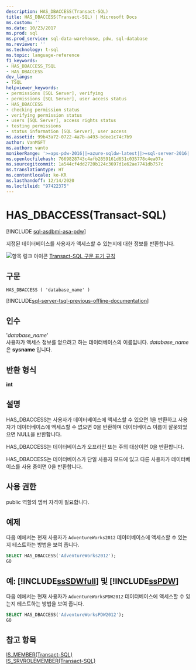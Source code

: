 ```yaml
---
description: HAS_DBACCESS(Transact-SQL)
title: HAS_DBACCESS(Transact-SQL) | Microsoft Docs
ms.custom: ''
ms.date: 10/23/2017
ms.prod: sql
ms.prod_service: sql-data-warehouse, pdw, sql-database
ms.reviewer: ''
ms.technology: t-sql
ms.topic: language-reference
f1_keywords:
- HAS_DBACCESS_TSQL
- HAS_DBACCESS
dev_langs:
- TSQL
helpviewer_keywords:
- permissions [SQL Server], verifying
- permissions [SQL Server], user access status
- HAS_DBACCESS
- checking permission status
- verifying permission status
- users [SQL Server], access rights status
- testing permissions
- status information [SQL Server], user access
ms.assetid: 99b43a72-0722-4a7b-a493-bdee1c74c7b9
author: VanMSFT
ms.author: vanto
monikerRange: '>=aps-pdw-2016||=azure-sqldw-latest||>=sql-server-2016||>=sql-server-linux-2017||=azuresqldb-mi-current'
ms.openlocfilehash: 7669828743c4afb2859161d651c035778c4ea07a
ms.sourcegitcommit: 1a544cf4dd2720b124c3697d1e62ae7741db757c
ms.translationtype: HT
ms.contentlocale: ko-KR
ms.lasthandoff: 12/14/2020
ms.locfileid: "97422375"
---
```

# <a name="has_dbaccess-transact-sql"></a>HAS_DBACCESS(Transact-SQL)
[!INCLUDE [sql-asdbmi-asa-pdw](../../includes/applies-to-version/sql-asdbmi-asa-pdw.md)]

  지정된 데이터베이스를 사용자가 액세스할 수 있는지에 대한 정보를 반환합니다.  
  
 ![항목 링크 아이콘](../../database-engine/configure-windows/media/topic-link.gif "항목 링크 아이콘") [Transact-SQL 구문 표기 규칙](../../t-sql/language-elements/transact-sql-syntax-conventions-transact-sql.md)  
  
## <a name="syntax"></a>구문  
  
```syntaxsql  
HAS_DBACCESS ( 'database_name' )  
```  
  
[!INCLUDE[sql-server-tsql-previous-offline-documentation](../../includes/sql-server-tsql-previous-offline-documentation.md)]

## <a name="arguments"></a>인수
 '*database_name*'  
 사용자가 액세스 정보를 얻으려고 하는 데이터베이스의 이름입니다. *database_name* 은 **sysname** 입니다.  
  
## <a name="return-types"></a>반환 형식  
 **int**  
  
## <a name="remarks"></a>설명  
 HAS_DBACCESS는 사용자가 데이터베이스에 액세스할 수 있으면 1을 반환하고 사용자가 데이터베이스에 액세스할 수 없으면 0을 반환하며 데이터베이스 이름이 잘못되었으면 NULL을 반환합니다.  
  
 HAS_DBACCESS는 데이터베이스가 오프라인 또는 주의 대상이면 0을 반환합니다.  
  
 HAS_DBACCESS는 데이터베이스가 단일 사용자 모드에 있고 다른 사용자가 데이터베이스를 사용 중이면 0을 반환합니다.  
  
## <a name="permissions"></a>사용 권한  
 public 역할의 멤버 자격이 필요합니다.  
  
## <a name="examples"></a>예제  
 다음 예에서는 현재 사용자가 `AdventureWorks2012` 데이터베이스에 액세스할 수 있는지 테스트하는 방법을 보여 줍니다.  
  
```sql  
SELECT HAS_DBACCESS('AdventureWorks2012');  
GO  
```  
  
## <a name="examples-sssdwfull-and-sspdw"></a>예: [!INCLUDE[ssSDWfull](../../includes/sssdwfull-md.md)] 및 [!INCLUDE[ssPDW](../../includes/sspdw-md.md)]  
 다음 예에서는 현재 사용자가 `AdventureWorksPDW2012` 데이터베이스에 액세스할 수 있는지 테스트하는 방법을 보여 줍니다.  
  
```sql  
SELECT HAS_DBACCESS('AdventureWorksPDW2012');  
GO  
```  
  
## <a name="see-also"></a>참고 항목  
 [IS_MEMBER&#40;Transact-SQL&#41;](../../t-sql/functions/is-member-transact-sql.md)   
 [IS_SRVROLEMEMBER&#40;Transact-SQL&#41;](../../t-sql/functions/is-srvrolemember-transact-sql.md)  
  
  

